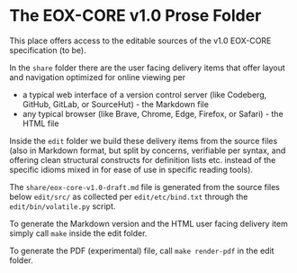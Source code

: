 # The EOX-CORE v1.0 Prose Folder

This place offers access to the editable sources of the v1.0 EOX-CORE specification (to be).

In the `share` folder there are the user facing delivery items that offer layout and navigation
optimized for online viewing per

- a typical web interface of a version control server (like Codeberg, GitHub, GitLab, or SourceHut) - the Markdown file
- any typical browser (like Brave, Chrome, Edge, Firefox, or Safari) - the HTML file

Inside the `edit` folder we build these delivery items from the source files (also in Markdown format, but
split by concerns, verifiable per syntax, and offering clean structural constructs for definition lists etc.
instead of the specific idioms mixed in for ease of use in specific reading tools).

The `share/eox-core-v1.0-draft.md` file is generated from the source files below `edit/src/` as collected per `edit/etc/bind.txt` through
the `edit/bin/volatile.py` script.

To generate the Markdown version and the HTML user facing delivery item simply call `make` inside the edit folder.

To generate the PDF (experimental) file, call `make render-pdf` in the edit folder.
